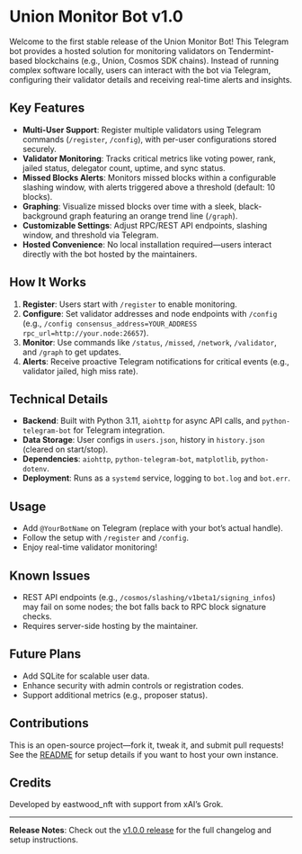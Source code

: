 # Union Monitor Bot v1.0

Welcome to the first stable release of the Union Monitor Bot! This Telegram bot provides a hosted solution for monitoring validators on Tendermint-based blockchains (e.g., Union, Cosmos SDK chains). Instead of running complex software locally, users can interact with the bot via Telegram, configuring their validator details and receiving real-time alerts and insights.

## Key Features

- **Multi-User Support**: Register multiple validators using Telegram commands (`/register`, `/config`), with per-user configurations stored securely.
- **Validator Monitoring**: Tracks critical metrics like voting power, rank, jailed status, delegator count, uptime, and sync status.
- **Missed Blocks Alerts**: Monitors missed blocks within a configurable slashing window, with alerts triggered above a threshold (default: 10 blocks).
- **Graphing**: Visualize missed blocks over time with a sleek, black-background graph featuring an orange trend line (`/graph`).
- **Customizable Settings**: Adjust RPC/REST API endpoints, slashing window, and threshold via Telegram.
- **Hosted Convenience**: No local installation required—users interact directly with the bot hosted by the maintainers.

## How It Works

1. **Register**: Users start with `/register` to enable monitoring.
2. **Configure**: Set validator addresses and node endpoints with `/config` (e.g., `/config consensus_address=YOUR_ADDRESS rpc_url=http://your.node:26657`).
3. **Monitor**: Use commands like `/status`, `/missed`, `/network`, `/validator`, and `/graph` to get updates.
4. **Alerts**: Receive proactive Telegram notifications for critical events (e.g., validator jailed, high miss rate).

## Technical Details

- **Backend**: Built with Python 3.11, `aiohttp` for async API calls, and `python-telegram-bot` for Telegram integration.
- **Data Storage**: User configs in `users.json`, history in `history.json` (cleared on start/stop).
- **Dependencies**: `aiohttp`, `python-telegram-bot`, `matplotlib`, `python-dotenv`.
- **Deployment**: Runs as a `systemd` service, logging to `bot.log` and `bot.err`.

## Usage

- Add `@YourBotName` on Telegram (replace with your bot’s actual handle).
- Follow the setup with `/register` and `/config`.
- Enjoy real-time validator monitoring!

## Known Issues

- REST API endpoints (e.g., `/cosmos/slashing/v1beta1/signing_infos`) may fail on some nodes; the bot falls back to RPC block signature checks.
- Requires server-side hosting by the maintainer.

## Future Plans

- Add SQLite for scalable user data.
- Enhance security with admin controls or registration codes.
- Support additional metrics (e.g., proposer status).

## Contributions

This is an open-source project—fork it, tweak it, and submit pull requests! See the [README](README.md) for setup details if you want to host your own instance.

## Credits

Developed by eastwood_nft with support from xAI’s Grok.

---

**Release Notes**: Check out the [v1.0.0 release](https://github.com/yourusername/union-monitor/releases/tag/v1.0.0) for the full changelog and setup instructions.
